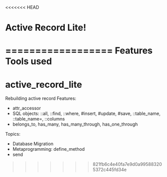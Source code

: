 <<<<<<< HEAD
# Active Record Lite!

==================
Features
Tools used
=======
active_record_lite
==================

Rebuilding active record
Features:
- attr_accessor
- SQL objects: ::all, ::find, ::where, #insert, #update, #save, ::table_name, ::table_name=, ::columns
- belongs_to, has_many, has_many_through, has_one_through

Topics:
- Database Migration
- Metaprogramming: define_method
- send
>>>>>>> 821fb6c4e40fa7e9d0a995883205372c445fd34e
